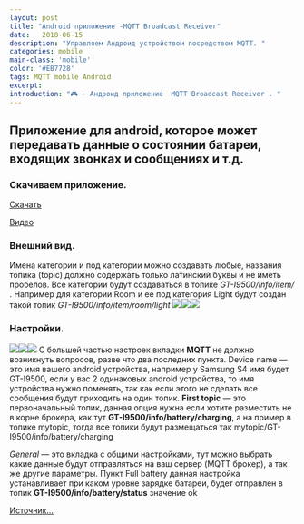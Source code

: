 ```yaml
---
layout: post
title: "Android приложение -MQTT Broadcast Receiver"
date:   2018-06-15
description: "Управляем Андроид устройством посредством MQTT. "
categories: mobile
main-class: 'mobile'
color: '#EB7728'
tags: MQTT mobile Android
excerpt:
introduction: "🎮 - Андроид приложение  MQTT Broadcast Receiver . "
---
```


## Приложение для android, которое может передавать данные о состоянии батареи, входящих звонках и сообщениях и т.д. 
### Скачиваем приложение.
[Скачать][2]

[Видео][1]
### Внешний вид.
Имена категории и под категории можно создавать любые, названия топика (topic) должно содержать только латинский буквы и не иметь пробелов. Все категории будут создаваться в топике *GT-I9500/info/item/* .  Например для категории Room и ее под категория Light будут создан такой топик  *GT-I9500/info/item/room/light*
![][3]![][4]![][5]
### Настройки.
![][6]![][7]![][8]
С большей частью настроек вкладки **MQTT** не должно возникнуть вопросов, разве что два последних пункта. Device name — это имя вашего android устройства, например у Samsung S4 имя будет GT-I9500, если у вас 2 одинаковых android устройства, то имя устройства нужно поменять, так как если этого не сделать все сообщения будут приходить на один топик. **First topic** — это первоначальный топик, данная опция нужна если хотите разместить не в корне брокера, как тут **GT-I9500/info/battery/charging**, а на пример в топике mytopic, тогда все топики будут размещаться так mytopic/GT-I9500/info/battery/charging

*General* — это вкладка с общими настройками, тут можно выбрать какие данные будут отправляться на ваш сервер (MQTT брокер), а так же другие параметры. Пункт Full battery данная настройка устанавливает при каком уровне зарядке батареи, будет отправлен в топик **GT-I9500/info/battery/status** значение ok

[Источник...][9]



[1]: https://www.youtube.com/watch?v=VtKbiyyVZks
[2]: https://github.com/bondrogeen/CLAW_light/raw/master/app/release/app-release.apk
[3]: https://codedevice.ru/wp-content/uploads/2018/06/Screenshot_app_menu.jpg
[4]: https://codedevice.ru/wp-content/uploads/2018/06/Screenshot_app.jpg
[5]: https://codedevice.ru/wp-content/uploads/2018/06/Screenshot_app_item.jpg
[6]: https://codedevice.ru/wp-content/uploads/2018/06/Settings.jpg
[7]: https://codedevice.ru/wp-content/uploads/2018/06/MQTT_settings.jpg
[8]: https://codedevice.ru/wp-content/uploads/2018/06/General_settings.jpg
[9]: https://codedevice.ru/archives/913



